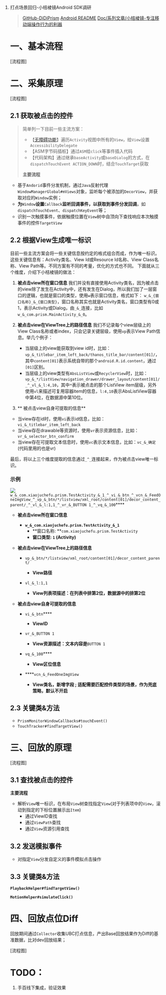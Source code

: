 1. 打点场景回归-小桔棱镜Android SDK调研

   > [GitHub-DiDiPrism](https://github.com/didi/DiDiPrism/tree/master)
   > [Android README](https://github.com/didi/DiDiPrism/blob/master/Android/README.md)
   > [Doc/系列文章/小桔棱镜-专注移动端操作行为的利器](https://github.com/didi/DiDiPrism/blob/master/Doc/%E7%B3%BB%E5%88%97%E6%96%87%E7%AB%A0/%E5%B0%8F%E6%A1%94%E6%A3%B1%E9%95%9C-%E4%B8%93%E6%B3%A8%E7%A7%BB%E5%8A%A8%E7%AB%AF%E6%93%8D%E4%BD%9C%E8%A1%8C%E4%B8%BA%E7%9A%84%E5%88%A9%E5%99%A8.md)
   # 一、基本流程
   [流程图]


   # 二、采集原理
   [流程图]
   ## 2.1 获取被点击的控件
   > 简单列一下目前一些主流方案：
   > * 【[无障碍功能](https://developer.android.com/guide/topics/ui/accessibility/custom-views?hl=zh-cn#accessibility-methods)】遍历`Activity`视图中所有的`View`，给`View`设置`AccessibilityDelegate`
   > * 【ASM字节码插桩】通过`ASM`给`click`等事件插入代码
   > * 【代码架构】通过继承`baseActivity`或`baseDialog`的方式，在`dispatchTouchEvent ACTION_DOWN`时，结合`TouchTarget`获取
   >
   > **主要流程**

   * 基于`Andorid`事件分发机制，通过`Java`反射代理`WindowManagerGlobal#mViews`对象，监听每个被添加的`DecorView`，并获取对应的`Window`实例；
   * **为**`Window`**设置**`Callback`**监听回调事件，以获取到事件分发回调**，如`dispatchTouchEvent`、`dispatchKeyEvent`等；
   * 识别一次触摸事件，依据触摸位置在`View`树中自顶向下查找响应本次触摸事件的控件`TargetView`

   

   ## 2.2 根据View生成唯一标识
   目前一些主流方案会将一些关键信息按约定的格式组合而成，作为唯一标识。这些关键信息有：Activity类名、View Id或Resource Id名称、View Class名称、View Path等。不同方案有不同的考量，优化的方式也不同。 下面就从三个维度，介绍下小桔棱镜的做法：

   1. **被点击view所在窗口信息** 我们并没有直接使用Activity类名，因为被点击的view除了发生在Activity中，还有发生在Dialog，所以我们加了一层窗口的逻辑，也就是窗口的类型，使用`w`表示窗口信息，格式如下： `w_&_{窗口名称}_&_{窗口类型}`，窗口名称其实也就是Activity类名，窗口类型有0或1，表示Activity或Dialog，由`_&_`连接，比如 `w_&_com.prism.MainActivity_&_0`。
   2. **被点击view在ViewTree上的路径信息** 我们不记录每个view层级上的View Class名称或者index，只会记录关键层级，使用`vp`表示View Path信息。举几个例子：

       * 当层级上的view能获取到view id时，比如： `vp_&_titlebar_item_left_back/thanos_title_bar/content[01]/`，其中`content[01]`表示系统自带的那个`android.R.id.content`，通过`[01]`区别。
       * 当层级上的view类型有`AbsListView`或`RecyclerView`时，比如： `vp_&_*/listView/navigation_drawer/drawer_layout/content[01]/_^_vl_&_l:4,10`，其中`*`表示被点击的那个ListView item层级，另外使用`vl`来描述可复用容器item的信息，`l:4,10`表示AbsListView容器中第4位，在数据源中第10位。

   3. ** 被点击view自身可提取的信息**

   * 当view存在id时，使用`vi`表示id信息，比如：`vi_&_titlebar_item_left_back`
   * 当view存在drawable等资源时，使用`vr`表示资源信息，比如：`vr_&_selector_btn_confirm`
   * 当view存在可提取文本信息时，使用`vc`表示文本信息，比如：`vc_&_确定` (代码里用的也是vr)

   最后，将以上三个维度提取的信息通过`_^_`连接起来，作为被点击view唯一标识。

   ### **示例**
   ![](https://rte.weiyun.baidu.com/wiki/attach/image/api/imageDownloadAddress?attachId=5c74120b97ef4c94b0209d7e74aea90b&docGuid=-DZekoF1a92B24 "")
   `w_&_com.xiaojuchefu.prism.TestActivity_&_1_^_vi_&_btn_^_vcn_&_FeedOneImgView_^_vp_&_btn/*/listview/xml_root/content[01]/decor_content_parent/_^_vl_&_l:1,1_^_vr_&_BUTTON 1_^_vq_&_100`****

   

   * **被点击view所在窗口信息**
       * ****`w_&_com.xiaojuchefu.prism.TestActivity_&_1`****
           * **窗口名称: **`com.xiaojuchefu.prism.TestActivity`
           * **窗口类型:  **`1`** (Activity)**


   * **被点击view在ViewTree上的路径信息**
       * `vp_&_btn/*/listview/xml_root/content[01]/decor_content_parent/`
           * **View路径**

       * `vl_&_l:1,1`
           * **View列表项描述：在列表中排第2位，数据源中的排第2位**


   * **被点击view自身可提取的信息**
       * `vi_&_btn`****
           * **ViewID**

       * `vr_&_BUTTON 1`
           * **View资源描述：文本内容是**`BUTTON 1`

       * `vq_&_100`****
           * **View区位信息**

       * ****`vcn_&_FeedOneImgView`
           * **View类名，新增字段 ; 适配需要匹配控件类型的场景，作为兜底策略，默认不开启**

   

   

   ## **2.3 关键类&方法**
   * `PrismMonitorWindowCallbacks#touchEvent()`
   * `TouchTracker#findTargetView()`

   # 三、回放的原理
   [流程图]
   ## 3.1 查找被点击的控件
   **主要流程**

   * 解析`View`唯一标识，在布局`View`树查找指定`View`(对于列表项中的`View`，滚动到指定的下标位置展示出`Item`)
       * 通过ViewID查找
       * 通过`ViewPath`查找
       * 通过`View`资源引用查找


   ## 3.2 发送模拟事件
   * 对指定`View`分发自定义的事件模拟点击操作

   ## **3.3 关键类&方法**
   **`PlaybackHelper#findTargetView()`**

   **`MotionHelper#simulateClick()`**

   

   # 四、回放点位Diff
   回放期间通过`Collector`收集UBC打点信息，产出Base回放结果作为Diff的基准数据，比对dev回放结果；

   [流程图]


   # TODO：
   1. 手百线下集成，验证效果
